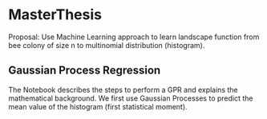# MasterThesis

Proposal: Use Machine Learning approach to learn landscape function from bee colony of size n to multinomial distribution (histogram).


## Gaussian Process Regression

The Notebook describes the steps to perform a GPR and explains the mathematical background. 
We first use Gaussian Processes to predict the mean value of the histogram (first statistical moment). 
